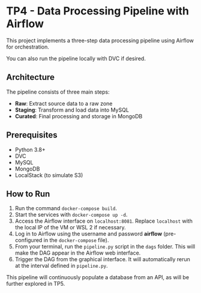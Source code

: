 # TP4 - Data Processing Pipeline with Airflow
This project implements a three-step data processing pipeline using Airflow for orchestration.

You can also run the pipeline locally with DVC if desired.

## Architecture
The pipeline consists of three main steps:

* **Raw**: Extract source data to a raw zone
* **Staging**: Transform and load data into MySQL
* **Curated**: Final processing and storage in MongoDB

## Prerequisites
* Python 3.8+
* DVC
* MySQL
* MongoDB
* LocalStack (to simulate S3)

## How to Run
1. Run the command `docker-compose build`.
2. Start the services with `docker-compose up -d`.
3. Access the Airflow interface on `localhost:8081`. Replace `localhost` with the local IP of the VM or WSL 2 if necessary.
4. Log in to Airflow using the username and password **airflow** (pre-configured in the `docker-compose` file).
5. From your terminal, run the `pipeline.py` script in the `dags` folder. This will make the DAG appear in the Airflow web interface.
6. Trigger the DAG from the graphical interface. It will automatically rerun at the interval defined in `pipeline.py`.

This pipeline will continuously populate a database from an API, as will be further explored in TP5.
